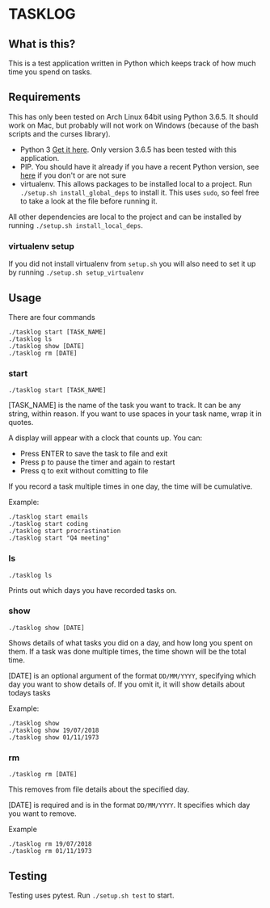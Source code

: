 # TASKLOG

## What is this?

This is a test application written in Python which keeps track of how much time you spend on tasks.

## Requirements

This has only been tested on Arch Linux 64bit using Python 3.6.5. It should work on Mac, but probably will not work on Windows (because of the bash scripts and the curses library).

* Python 3 [Get it here](https://www.python.org/getit/). Only version 3.6.5 has been tested with this application.
* PIP. You should have it already if you have a recent Python version, see [here](https://pip.pypa.io/en/stable/installing/) if you don't or are not sure
* virtualenv. This allows packages to be installed local to a project. Run `./setup.sh install_global_deps` to install it. This uses `sudo`, so feel free to take a look at the file before running it.

All other dependencies are local to the project and can be installed by running `./setup.sh install_local_deps`.

### virtualenv setup

If you did not install virtualenv from `setup.sh` you will also need to set it up by running `./setup.sh setup_virtualenv`

## Usage

There are four commands

`./tasklog start [TASK_NAME]`\
`./tasklog ls`\
`./tasklog show [DATE]`\
`./tasklog rm [DATE]`

### start

`./tasklog start [TASK_NAME]`

[TASK_NAME] is the name of the task you want to track. It can be any string, within reason. If you want to use spaces in your task name, wrap it in quotes.

A display will appear with a clock that counts up. You can:

* Press ENTER to save the task to file and exit
* Press p to pause the timer and again to restart
* Press q to exit without comitting to file

If you record a task multiple times in one day, the time will be cumulative.

Example:

`./tasklog start emails`\
`./tasklog start coding`\
`./tasklog start procrastination`\
`./tasklog start "Q4 meeting"`

### ls

`./tasklog ls`

Prints out which days you have recorded tasks on.

### show

`./tasklog show [DATE]`

Shows details of what tasks you did on a day, and how long you spent on them. If a task was done multiple times, the time shown will be the total time.

[DATE] is an optional argument of the format `DD/MM/YYYY`, specifying which day you want to show details of. If you omit it, it will show details about todays tasks

Example:

`./tasklog show`\
`./tasklog show 19/07/2018`\
`./tasklog show 01/11/1973`

### rm

`./tasklog rm [DATE]`

This removes from file details about the specified day.

[DATE] is required and is in the format `DD/MM/YYYY`. It specifies which day you want to remove.

Example

`./tasklog rm 19/07/2018`\
`./tasklog rm 01/11/1973`

## Testing

Testing uses pytest. Run `./setup.sh test` to start.
